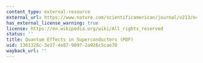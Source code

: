 ```yaml
---
content_type: external-resource
external_url: https://www.nature.com/scientificamerican/journal/v213/n4/pdf/scientificamerican1065-57.pdf
has_external_license_warning: true
license: https://en.wikipedia.org/wiki/All_rights_reserved
status: ''
title: Quantum Effects in Superconductors (PDF)
uid: 1361328c-3e37-4e87-9097-2a926c5cae70
wayback_url: ''
---
```

